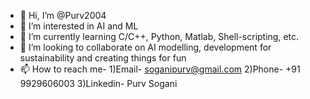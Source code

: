 - 👋 Hi, I’m @Purv2004 
- 👀 I’m interested in AI and ML
- 🌱 I’m currently learning C/C++, Python, Matlab, Shell-scripting, etc. 
- 💞️ I’m looking to collaborate on AI modelling, development for sustainability and creating things for fun
- 📫 How to reach me- 1)Email- soganipurv@gmail.com 2)Phone- +91 9929606003 3)Linkedin- Purv Sogani 

<!---
Purv2004/Purv2004 is a ✨ special ✨ repository because its `README.md` (this file) appears on your GitHub profile.
You can click the Preview link to take a look at your changes.
--->
